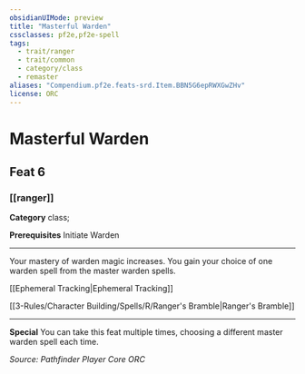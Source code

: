 ```yaml
---
obsidianUIMode: preview
title: "Masterful Warden"
cssclasses: pf2e,pf2e-spell
tags:
  - trait/ranger
  - trait/common
  - category/class
  - remaster
aliases: "Compendium.pf2e.feats-srd.Item.BBN5G6epRWXGwZHv"
license: ORC
---
```

# Masterful Warden
## Feat 6
### [[ranger]]

**Category** class; 



**Prerequisites** Initiate Warden
* * *
Your mastery of warden magic increases. You gain your choice of one warden spell from the master warden spells.

[[Ephemeral Tracking|Ephemeral Tracking]]

[[3-Rules/Character Building/Spells/R/Ranger's Bramble|Ranger's Bramble]]

* * *

**Special** You can take this feat multiple times, choosing a different master warden spell each time.

*Source: Pathfinder Player Core*
*ORC*
